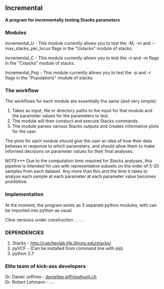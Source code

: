 

## Incremental 

<b>A program for incrementally testing Stacks parameters</b>


### Modules

Incremental_U - This module currently allows you to test the -M, -m and --max_stacks_per_locus flags in the "Ustacks" module of stacks. 

Incremental_C - This module currently allows you to test the -n and -m flags in the "Cstacks" module of stacks. 

Incremental_Pop - This module currently allows you to test the -p and -r flags in the "Populations" module of stacks. 



### The workflow

The workflows for each module are essentially the same (and very simple):

1. Takes as input, file or directory paths to the input for that module and the parameter values for the parameters to test.
2. The module will then constuct and execute Stacks commands.
3. The module parses various Stacks outputs and creates informative plots for the user.

The plots for each module should give the user an idea of how their data behaves in response to which parameters, and should allow them to make informed decisions on parameter values for their final analyses.

NOTE*** Due to the computation time required for Stacks analyses, this pipeline is intended for use with representative subsets on the order of 5-20 samples from each dataset. Any more than this and the time it takes to analyse each sample at each parameter at each parameter value becomes prohibitive. 


### Implementation

At the moment, the program exists as 3 separate python modules, with can be imported into python as usual. 

Cline versions under construction . . . . 

### DEPENDENCIES

1. Stacks - http://catchenlab.life.illinois.edu/stacks/ 
2. pyVCF - (Can be installed from command line with pip)
3. python 2.7

### Elite team of kick-ass developers

Dr. Daniel Jeffries - daniellee.jeffries@unil.ch  
Dr. Robert Lehmann - ...



